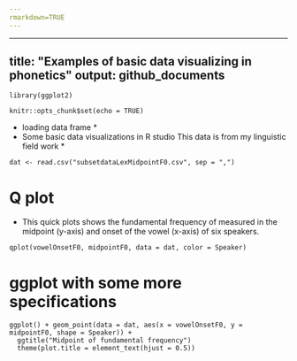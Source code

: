 ```yaml
---
rmarkdown=TRUE
---
```


---
title: "Examples of basic data visualizing in phonetics"
output: github_documents
---

```{r}
library(ggplot2)
```


```{r setup, include=FALSE}
knitr::opts_chunk$set(echo = TRUE)
```
* loading data frame *
* Some basic data visualizations in R studio
This data is from my linguistic field work *

```{r}
dat <- read.csv("subsetdataLexMidpointF0.csv", sep = ",")

```

# Q plot
* This quick plots shows the fundamental frequency of measured in the midpoint (y-axis) and onset of the vowel (x-axis) of six speakers.
```{r}
qplot(vowelOnsetF0, midpointF0, data = dat, color = Speaker)

```

# ggplot with some more specifications
```{r}
ggplot() + geom_point(data = dat, aes(x = vowelOnsetF0, y = midpointF0, shape = Speaker)) +
  ggtitle("Midpoint of fundamental frequency")
  theme(plot.title = element_text(hjust = 0.5))

```
